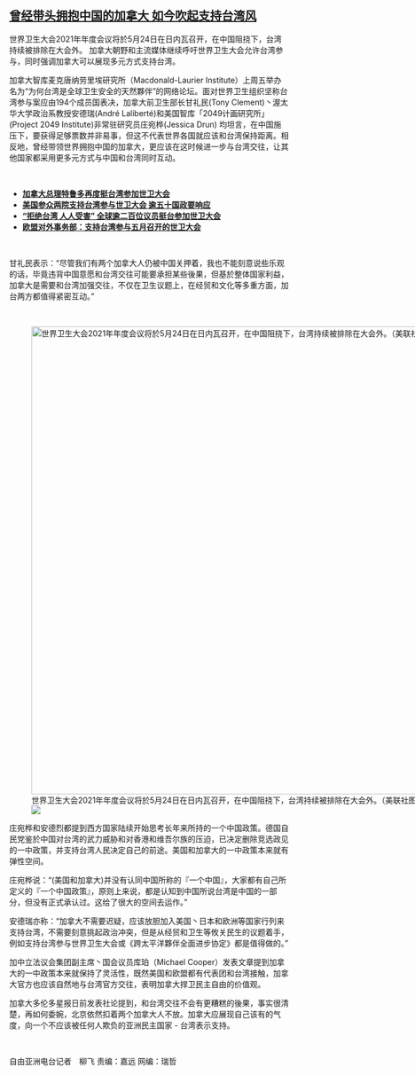 <!--1621275509000-->
[曾经带头拥抱中国的加拿大   如今吹起支持台湾风](https://www.rfa.org/mandarin/yataibaodao/junshiwaijiao/lf-05172021132256.html)
------

<p>世界卫生大会2021年年度会议将於5月24日在日内瓦召开，在中国阻挠下，台湾持续被排除在大会外。 加拿大朝野和主流媒体继续呼吁世界卫生大会允许台湾参与，同时强调加拿大可以展现多元方式支持台湾。</p><p>加拿大智库麦克唐纳劳里埃研究所（Macdonald-Laurier Institute）上周五举办名为“为何台湾是全球卫生安全的天然夥伴”的网络论坛。面对世界卫生组织坚称台湾参与案应由194个成员国表决，加拿大前卫生部长甘礼民(Tony Clement)丶渥太华大学政治系教授安德瑞(André Laliberté)和美国智库「2049计画研究所」(Project 2049 Institute)非常驻研究员庄宛桦(Jessica Drun) 均坦言，在中国施压下，要获得足够票数并非易事，但这不代表世界各国就应该和台湾保持距离。相反地，曾经带领世界拥抱中国的加拿大，更应该在这时候进一步与台湾交往，让其他国家都采用更多元方式与中国和台湾同时互动。</p><p><br/></p><ul><li><a href="https://www.rfa.org/mandarin/yataibaodao/gangtai/lf-05032021143454.html"><strong>加拿大总理特鲁多再度挺台湾参加世卫大会</strong></a></li><li><a href="https://www.rfa.org/mandarin/Xinwen/9-04302021134440.html"><strong>美国参众两院支持台湾参与世卫大会 逾五十国政要响应</strong></a></li><li><strong><a href="https://www.rfa.org/mandarin/yataibaodao/gangtai/hx2-04282021090407.html">“拒绝台湾 人人受害” 全球逾二百位议员挺台参加世卫大会</a></strong></li><li><strong><a href="https://www.rfa.org/mandarin/Xinwen/6-04242021130102.html">欧盟对外事务部：支持台湾参与五月召开的世卫大会</a></strong></li></ul><p><br/></p><p>甘礼民表示：“尽管我们有两个加拿大人仍被中国关押着，我也不能刻意说些乐观的话，毕竟违背中国意愿和台湾交往可能要承担某些後果，但基於整体国家利益，加拿大是需要和台湾加强交往，不仅在卫生议题上，在经贸和文化等多重方面，加台两方都值得紧密互动。”</p><p><br/></p><p><figure class="image-richtext image-inline captioned" style="width:1500px;"><img alt="世界卫生大会2021年年度会议将於5月24日在日内瓦召开，在中国阻挠下，台湾持续被排除在大会外。（美联社图片）" height="844" src="https://www.rfa.org/mandarin/yataibaodao/junshiwaijiao/lf-05172021132256.html/ap499329401611.jpg/@@images/faf25b25-a82e-434a-ab3c-72c4d3f540d9.jpeg" title="AP499329401611.jpg" width="1500"/><figcaption class="image-caption">世界卫生大会2021年年度会议将於5月24日在日内瓦召开，在中国阻挠下，台湾持续被排除在大会外。（美联社图片）</figcaption><small></small><div id="zoomattribute"><a data-caption="世界卫生大会2021年年度会议将於5月24日在日内瓦召开，在中国阻挠下，台湾持续被排除在大会外。（美联社图片）" data-fancybox="" href="https://www.rfa.org/mandarin/yataibaodao/junshiwaijiao/lf-05172021132256.html/ap499329401611.jpg" id="single_image" title="世界卫生大会2021年年度会议将於5月24日在日内瓦召开，在中国阻挠下，台湾持续被排除在大会外。（美联社图片）"><img src="/++plone++rfa-resources/img/icon-zoom.png"/></a></div></figure></p><p>庄宛桦和安德烈都提到西方国家陆续开始思考长年来所持的一个中国政策。德国自民党鉴於中国对台湾的武力威胁和对香港和维吾尔族的压迫，已决定删除竞选政见的一中政策，并支持台湾人民决定自己的前途。美国和加拿大的一中政策本来就有弹性空间。</p><p>庄宛桦说：“(美国和加拿大)并没有认同中国所称的『一个中国』，大家都有自己所定义的『一个中国政策』，原则上来说，都是认知到中国所说台湾是中国的一部分，但没有正式承认过。这给了很大的空间去运作。”</p><p>安德瑞亦称：“加拿大不需要迟疑，应该放胆加入美国丶日本和欧洲等国家行列来支持台湾，不需要刻意挑起政治冲突，但是从经贸和卫生等攸关民生的议题着手，例如支持台湾参与世界卫生大会或《跨太平洋夥伴全面进步协定》都是值得做的。”</p><p>加中立法议会集团副主席丶国会议员库珀（Michael Cooper）发表文章提到加拿大的一中政策本来就保持了灵活性，既然美国和欧盟都有代表团和台湾接触，加拿大官方也应该自然地与台湾官方交往，表明加拿大捍卫民主自由的价值观。</p><p>加拿大多伦多星报日前发表社论提到，和台湾交往不会有更糟糕的後果，事实很清楚，再如何委婉，北京依然扣着两个加拿大人不放。加拿大应展现自己该有的气度，向一个不应该被任何人欺负的亚洲民主国家 - 台湾表示支持。</p><p><br/></p><p>自由亚洲电台记者　柳飞 责编：嘉远 网编：瑞哲</p>
